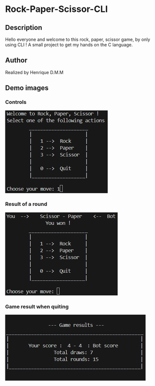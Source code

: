 # Rock-Paper-Scissor-CLI

## Description
Hello everyone and welcome to this rock, paper, scissor game, by only using CLI !
A small project to get my hands on the C language.

## Author
Realized by Henrique D.M.M

## Demo images
### Controls
![Alt text](./demo_images/demo0.png)
### Result of a round 
![Alt text](./demo_images/demo1.png)
### Game result when quiting
![Alt text](./demo_images/demo2.png)
